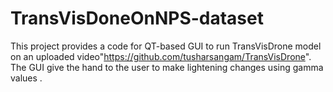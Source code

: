 # TransVisDoneOnNPS-dataset
This project provides a code for QT-based GUI to run TransVisDrone model on an uploaded video"https://github.com/tusharsangam/TransVisDrone". 
The GUI give the hand to the user to make lightening changes using gamma values .

